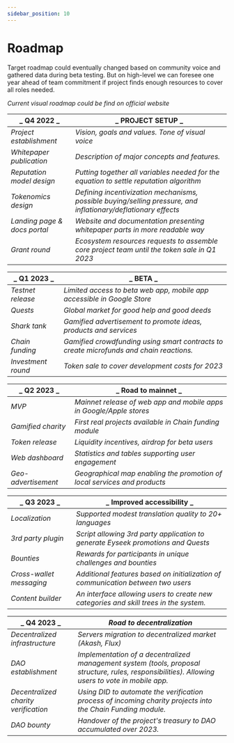```yaml
---
sidebar_position: 10
---
```



# Roadmap

Target roadmap could eventually changed based on community voice and gathered data during beta testing. But on high-level we can foresee one year ahead of team commitment if project finds enough resources to cover all roles needed.

_Current visual roadmap could be find on official website_

| _ **Q4 2022** _ | _ **PROJECT SETUP** _ |
| --- | --- |
| _Project establishment_ | _Vision, goals and values. Tone of visual voice_ |
| _Whitepaper publication_ | _Description of major concepts and features._ |
| _Reputation model design_ | _Putting together all variables needed for the equation to settle reputation algorithm_ |
| _Tokenomics design_ | _Defining incentivization mechanisms, possible buying/selling pressure, and inflationary/deflationary effects_ |
| _Landing page & docs portal_ | _Website and documentation presenting whitepaper parts in more readable way_ |
| _Grant round_ | _Ecosystem resources requests to assemble core project team until the token sale in Q1 2023_ |

| _ **Q1 2023** _ | _ **BETA** _ |
| --- | --- |
| _Testnet release_ | _Limited access to beta web app, mobile app accessible in Google Store_ |
| _Quests_ | _Global market for good help and good deeds_ |
| _Shark tank_ | _Gamified advertisement to promote ideas, products and services_ |
| _Chain funding_ | _Gamified crowdfunding using smart contracts to create microfunds and chain reactions._ |
| _Investment round_ | _Token sale to cover development costs for 2023_ |

| _ **Q2 2023** _ | _ **Road to mainnet** _ |
| --- | --- |
| _MVP_ | _Mainnet release of web app and mobile apps in Google/Apple stores_ |
| _Gamified charity_ | _First real projects available in Chain funding module_ |
| _Token release_ | _Liquidity incentives, airdrop for beta users_ |
| _Web dashboard_ | _Statistics and tables supporting user engagement_ |
| _Geo-advertisement_ | _Geographical map enabling the promotion of local services and products_ |

| _ **Q3 2023** _ | _ **Improved accessibility** _ |
| --- | --- |
| _Localization_ | _Supported modest translation quality to 20+ languages_ |
| _3rd party plugin_ | _Script allowing 3rd party application to generate Eyseek promotions and Quests_ |
| _Bounties_ | _Rewards for participants in unique challenges and bounties_ |
| _Cross-wallet messaging_ | _Additional features based on initialization of communication between two users_ |
| _Content builder_ | _An interface allowing users to create new categories and skill trees in the system._ |

| _ **Q4 2023** _ | _Road to decentralization_ |
| --- | --- |
| _Decentralized infrastructure_ | _Servers migration to decentralized market (Akash, Flux)_ |
| _DAO establishment_ | _Implementation of a decentralized management system (tools, proposal structure, rules, responsibilities). Allowing users to vote in mobile app._ |
| _Decentralized charity verification_ | _Using DID to automate the verification process of incoming charity projects into the Chain Funding module._ |
| _DAO bounty_ | _Handover of the project's treasury to DAO accumulated over 2023._ |
